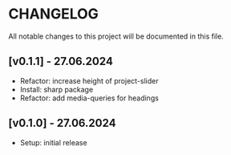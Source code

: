 # CHANGELOG

All notable changes to this project will be documented in this file.

## [v0.1.1] - 27.06.2024
- Refactor: increase height of project-slider
- Install: sharp package
- Refactor: add media-queries for headings

## [v0.1.0] - 27.06.2024
- Setup: initial release